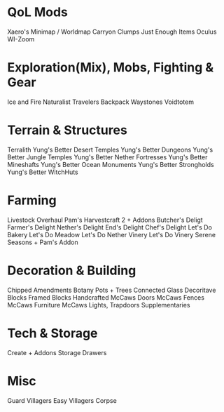 QoL Mods
===================================================================
Xaero's Minimap / Worldmap
Carryon
Clumps
Just Enough Items
Oculus
WI-Zoom


Exploration(Mix), Mobs, Fighting & Gear
===================================================================
Ice and Fire
Naturalist
Travelers Backpack
Waystones
Voidtotem


Terrain & Structures
===================================================================
Terralith
Yung's Better Desert Temples 
Yung's Better Dungeons 
Yung's Better Jungle Temples 
Yung's Better Nether Fortresses 
Yung's Better Mineshafts 
Yung's Better Ocean Monuments 
Yung's Better Strongholds 
Yung's Better WitchHuts


Farming
===================================================================
Livestock Overhaul
Pam's Harvestcraft 2 + Addons
Butcher's Deligt
Farmer's Delight
Nether's Delight
End's Delight 
Chef's Delight
Let's Do Bakery
Let's Do Meadow
Let's Do Nether Vinery
Let's Do Vinery
Serene Seasons + Pam's Addon


Decoration & Building
===================================================================
Chipped
Amendments
Botany Pots + Trees
Connected Glass
Decoritave Blocks
Framed Blocks
Handcrafted
McCaws Doors
McCaws Fences
McCaws Furniture
McCaws Lights, Trapdoors
Supplementaries


Tech & Storage
===================================================================
Create + Addons
Storage Drawers


Misc
===================================================================
Guard Villagers
Easy Villagers
Corpse
